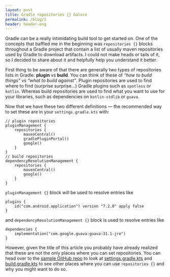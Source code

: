 ```yaml
---
layout: post
title: Gradle repositories {} Galore
permalink: /blog/1
header: header-eng
---
```


Gradle can be a really intimidating build tool to get started on. One of the concepts that baffled me in the beginning was `repositories {}` blocks throughout a Gradle project that contain a list of usually maven repositories used by Gradle to download artifacts. I could not make heads or tails of it, so I decided to share about it and helpfully help you understand it better.

First thing to be aware of that there are generally two types of repositories lists in Gradle: **plugin** vs **build**. You can think of these of *“how to build things”* vs *“what to build against”*. Plugin repositories are used to find where to find (surprise surprise…) Gradle plugins such as `spotless` or `kotlin`. Whereas build repositories are used to find what you want to use for your libraries, such as dependencies on `kotlin-stdlib` or `guava`.

Now that we have these two different definitions — the recommended way to set these are in your `settings.gradle.kts` with:

```
// plugin repositories
pluginManagement {
    repositories {
        mavenCentral()
        gradlePluginPortal()
        google()
    }
}
// build repositories
dependencyResolutionManagement {
    repositories {
        mavenCentral()
        google()
    }
}
```

`pluginManagement {}` block will be used to resolve entries like

```
plugins {
    id("com.android.application") version "7.2.0" apply false
}
```

and `dependencyResolutionManagement {}` block is used to resolve entries like
```
dependencies {
    implementation("com.google.guava:guava:31.1-jre")
}
```

However, given the title of this article you probably have already realized that these are not the only places where you can set repositories. You can head over to the [sample GitHub repo](https://github.com/liutikas/gradle-repositories-galore/) to look at [settings.gradle.kts](https://github.com/liutikas/gradle-repositories-galore/blob/main/settings.gradle.kts) and [build.gradle.kts](https://github.com/liutikas/gradle-repositories-galore/blob/main/build.gradle.kts) to see other places where you can use `repositories {}` and why you might want to do so.
